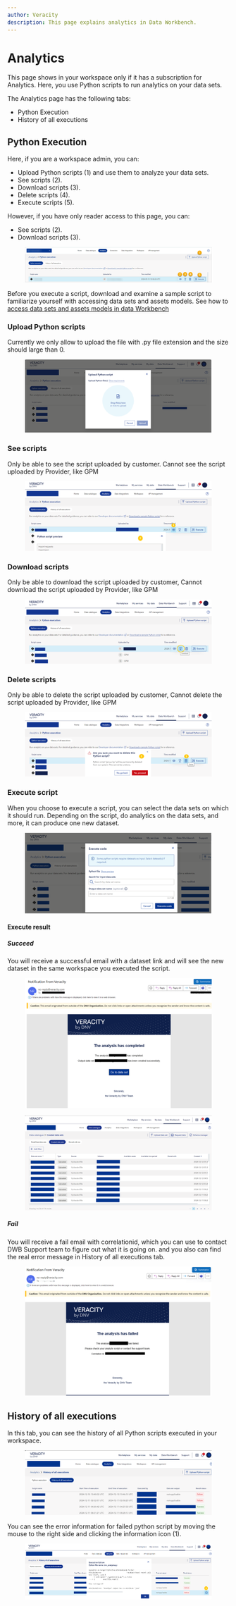 ```yaml
---
author: Veracity
description: This page explains analytics in Data Workbench.
---
```

# Analytics

This page shows in your workspace only if it has a subscription for Analytics. Here, you use Python scripts to run analytics on your data sets.

The Analytics page has the following tabs:
* Python Execution
* History of all executions

## Python Execution

Here, if you are a workspace admin, you can:

* Upload Python scripts (1) and use them to analyze your data sets.
* See scripts (2).
* Download scripts (3).
* Delete scripts (4).
* Execute scripts (5).

However, if you have only reader access to this page, you can:
* See scripts (2).
* Download scripts (3).

<figure>
	<img src="assets/python_execution.png"/>
</figure>

Before you execute a script, download and examine a sample script to familiarize yourself with accessing data sets and assets models.
See how to [access data sets and assets models in data Workbench](https://developer.veracity.com/docs/section/dataplatform/analytics)

### Upload Python scripts
Currently we only allow to upload the file with .py file extension and the size should large than 0.
<figure>
	<img src="assets/pythonexecution-upload.png"/>
</figure>

### See scripts
Only be able to see the script uploaded by customer. Cannot see the script uploaded by Provider, like GPM
<figure>
	<img src="assets/pythonexecution-view.png"/>
</figure>

### Download scripts
Only be able to download the script uploaded by customer, Cannot download the script uploaded by Provider, like GPM
<figure>
	<img src="assets/pythonexecution-download.png"/>
</figure>

### Delete scripts
Only be able to delete the script uploaded by customer, Cannot delete the script uploaded by Provider, like GPM
<figure>
	<img src="assets/pythonexecution-delete.png"/>
</figure>

### Execute script
When you choose to execute a script, you can select the data sets on which it should run. Depending on the script, do analytics on the data sets, and more, it can produce one new dataset.

<figure>
	<img src="assets/pythonexecution-execute.png"/>
</figure>

#### Execute result

##### Succeed
You will receive a successful email with a dataset link and will see the new dataset in the same workspace you executed the script.
<figure>
	<img src="assets/pythonexecution-succeed.png"/>
</figure>

<figure>
	<img src="assets/pythonexecution-datasets.png"/>
</figure>

##### Fail
You will receive a fail email with correlationid, which you can use to contact DWB Support team to figure out what it is going on.
and you also can find the real error message in History of all executions tab.
<figure>
	<img src="assets/pythonexecution-fail.png"/>
</figure>

## History of all executions
In this tab, you can see the history of all Python scripts executed in your workspace.

<figure>
	<img src="assets/pythonexecution-history.png"/>
</figure>

You can see the error information for failed python script by moving the mouse to the right side and clicking the information icon (1).
<figure>
	<img src="assets/pythonexecution-error.png"/>
</figure>